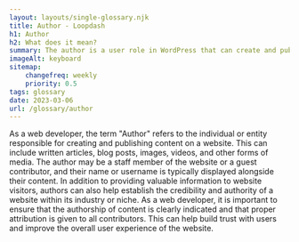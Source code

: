 ```yaml
--- 
layout: layouts/single-glossary.njk
title: Author - Loopdash
h1: Author
h2: What does it mean?
summary: The author is a user role in WordPress that can create and publish content on a website.
imageAlt: keyboard
sitemap:
	changefreq: weekly
	priority: 0.5
tags: glossary
date: 2023-03-06
url: /glossary/author
---
```


As a web developer, the term "Author" refers to the individual or entity responsible for creating and publishing content on a website. This can include written articles, blog posts, images, videos, and other forms of media. The author may be a staff member of the website or a guest contributor, and their name or username is typically displayed alongside their content. In addition to providing valuable information to website visitors, authors can also help establish the credibility and authority of a website within its industry or niche. As a web developer, it is important to ensure that the authorship of content is clearly indicated and that proper attribution is given to all contributors. This can help build trust with users and improve the overall user experience of the website.